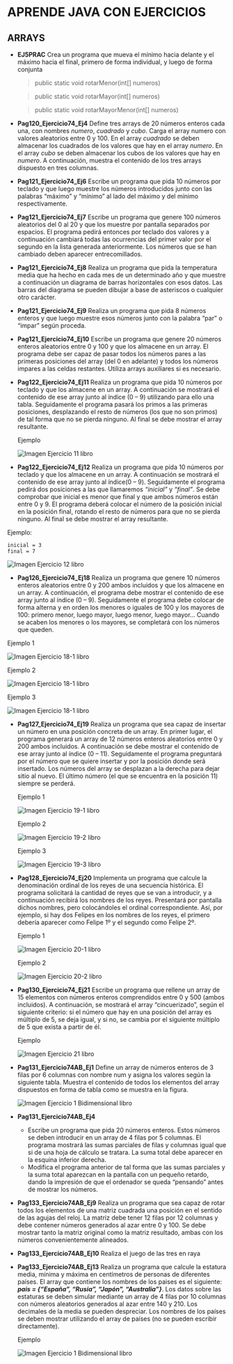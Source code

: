 # APRENDE JAVA CON EJERCICIOS
## ARRAYS

* **EJ5PRAC**
    Crea un programa que mueva el mínimo hacia delante y el máximo hacia el final, primero de forma individual, y luego de forma conjunta

    > public static void rotarMenor(int[] numeros)

    > public static void rotarMayor(int[] numeros)

    >public static void rotarMayorMenor(int[] numeros)

* **Pag120_Ejercicio74_Ej4**
    Define tres arrays de 20 números enteros cada una, con nombres *numero*, *cuadrado* y *cubo*. Carga el array numero con valores aleatorios entre 0 y 100. En el array *cuadrado* se deben almacenar los cuadrados de los valores que hay en el array *numero*. En el array *cubo* se deben almacenar los cubos de los valores que hay en *numero*. A continuación, muestra el contenido de los tres arrays dispuesto en tres columnas.
* **Pag121_Ejercicio74_Ej6**
    Escribe un programa que pida 10 números por teclado y que luego muestre los números introducidos junto con las palabras “máximo” y “mínimo” al lado del máximo y del mínimo respectivamente.
* **Pag121_Ejercicio74_Ej7**
    Escribe un programa que genere 100 números aleatorios del 0 al 20 y que los muestre por pantalla separados por espacios. El programa pedirá entonces por teclado dos valores y a continuación cambiará todas las ocurrencias del primer valor por el segundo en la lista generada anteriormente. Los números que se han cambiado deben aparecer  entrecomillados.

* **Pag121_Ejercicio74_Ej8**
    Realiza un programa que pida la temperatura media que ha hecho en cada mes
    de un determinado año y que muestre a continuación un diagrama de barras
    horizontales con esos datos. Las barras del diagrama se pueden dibujar a base de asteriscos o cualquier otro carácter.

* **Pag121_Ejercicio74_Ej9**
    Realiza un programa que pida 8 números enteros y que luego muestre esos
    números junto con la palabra “par” o “impar” según proceda.

* **Pag121_Ejercicio74_Ej10**
    Escribe un programa que genere 20 números enteros aleatorios entre 0 y 100
    y que los almacene en un array. El programa debe ser capaz de pasar todos
    los números pares a las primeras posiciones del array (del 0 en adelante) y todos los números impares a las celdas restantes. Utiliza arrays auxiliares si es necesario.

* **Pag122_Ejercicio74_Ej11**
    Realiza un programa que pida 10 números por teclado y que los almacene en
    un array. A continuación se mostrará el contenido de ese array junto al índice (0 – 9) utilizando para ello una tabla. Seguidamente el programa pasará los primos a las primeras posiciones, desplazando el resto de números (los que no son primos) de tal forma que no se pierda ninguno. Al final se debe mostrar el array resultante.

    Ejemplo

    ![Imagen Ejercicio 11 libro](IMG/eJ11.png)

* **Pag122_Ejercicio74_Ej12**
Realiza un programa que pida 10 números por teclado y que los almacene en
un array. A continuación se mostrará el contenido de ese array junto al índice(0 – 9). Seguidamente el programa pedirá dos posiciones a las que llamaremos *“inicial”* y *“final”*. Se debe comprobar que inicial es menor que final y que ambos números están entre 0 y 9. El programa deberá colocar el número de la posición inicial en la posición final, rotando el resto de números para que no se pierda ninguno. Al final se debe mostrar el array resultante.

Ejemplo: 
````
inicial = 3 
final = 7
````
![Imagen Ejercicio 12 libro](.\IMG\eJ12.png)

* **Pag126_Ejercicio74_Ej18**
Realiza un programa que genere 10 números enteros aleatorios entre 0 y 200
ambos incluidos y que los almacene en un array. A continuación, el programa
debe mostrar el contenido de ese array junto al índice (0 – 9). Seguidamente el
programa debe colocar de forma alterna y en orden los menores o iguales de
100 y los mayores de 100: primero menor, luego mayor, luego menor, luego
mayor… Cuando se acaben los menores o los mayores, se completará con los
números que queden.

Ejemplo 1

![Imagen Ejercicio 18-1 libro](.\IMG\eJ18-1.png)

Ejemplo 2

![Imagen Ejercicio 18-1 libro](.\IMG\eJ18-2.png)

Ejemplo 3

![Imagen Ejercicio 18-1 libro](.\IMG\eJ18-3.png)

* **Pag127_Ejercicio74_Ej19**
    Realiza un programa que sea capaz de insertar un número en una posición
    concreta de un array. En primer lugar, el programa generará un array de 12 números enteros aleatorios entre 0 y 200 ambos incluidos. A continuación se debe mostrar el contenido de ese array junto al índice (0 – 11). Seguidamente el programa preguntará por el número que se quiere insertar y por la posición donde será insertado. Los números del array se desplazan a la derecha para dejar sitio al nuevo. El último número (el que se encuentra en la posición 11) siempre se perderá.

    Ejemplo 1

    ![Imagen Ejercicio 19-1 libro](.\IMG\eJ19-1.png)

    Ejemplo 2

    ![Imagen Ejercicio 19-2 libro](.\IMG\eJ19-2.png)

    Ejemplo 3

    ![Imagen Ejercicio 19-3 libro](.\IMG\eJ19-3.png)

* **Pag128_Ejercicio74_Ej20**
    Implementa un programa que calcule la denominación ordinal de los reyes de una secuencia histórica. El programa solicitará la cantidad de reyes que se van a introducir, y a continuación recibirá los nombres de los reyes. Presentará por pantalla dichos nombres, pero colocándoles el ordinal correspondiente. Así, por ejemplo, si hay dos Felipes en los nombres de los reyes, el primero debería aparecer como Felipe 1º y el segundo como Felipe 2º.

    Ejemplo 1

    ![Imagen Ejercicio 20-1 libro](.\IMG\eJ20-1.png)

    Ejemplo 2

    ![Imagen Ejercicio 20-2 libro](.\IMG\eJ20-2.png)
    
* **Pag130_Ejercicio74_Ej21**
  Escribe un programa que rellene un array de 15 elementos con números enteros comprendidos entre 0 y 500 (ambos incluidos). A continuación, se mostrará el array “cincuerizado”, según el siguiente criterio: si el número que hay en una posición del array es múltiplo de 5, se deja igual, y si no, se cambia por el siguiente múltiplo de 5 que exista a partir de él.

  Ejemplo

    ![Imagen Ejercicio 21 libro](.\IMG\eJ21.png)


* **Pag131_Ejercicio74AB_Ej1**
  Define un array de números enteros de 3 filas por 6 columnas con nombre num y asigna los valores según la siguiente tabla. Muestra el contenido de todos los elementos del array dispuestos en forma de tabla como se muestra en la figura.

  ![Imagen Ejercicio 1 Bidimensional libro](.\IMG\EjAB1.png)

* **Pag131_Ejercicio74AB_Ej4**
  * Escribe un programa que pida 20 números enteros. Estos números se deben
    introducir en un array de 4 filas por 5 columnas. El programa mostrará las sumas parciales de filas y columnas igual que si de una hoja de cálculo se tratara. La suma total debe aparecer en la esquina inferior derecha.
  * Modifica el programa anterior de tal forma que las sumas parciales y la suma total aparezcan en la pantalla con un pequeño retardo, dando la impresión de que el ordenador se queda “pensando” antes de mostrar los números.
  
* **Pag133_Ejercicio74AB_Ej9**
  Realiza un programa que sea capaz de rotar todos los elementos de una matriz cuadrada una posición en el sentido de las agujas del reloj. La matriz debe tener 12 filas por 12 columnas y debe contener números generados al azar entre 0 y 100. Se debe mostrar tanto la matriz original como la matriz resultado, ambas con los números convenientemente alineados.

* **Pag133_Ejercicio74AB_Ej10**
  Realiza el juego de las tres en raya

* **Pag133_Ejercicio74AB_Ej13**
    Realiza un programa que calcule la estatura media, mínima y máxima en
    centímetros de personas de diferentes países. El array que contiene los
    nombres de los paises es el siguiente: ***pais = {“España”, “Rusia”, “Japón", “Australia”}***. Los datos sobre las estaturas se deben simular mediante un array de 4 filas por 10 columnas con números aleatorios generados al azar entre 140 y 210. Los decimales de la media se pueden despreciar. Los nombres de los países se deben mostrar utilizando el array de países (no se pueden escribir directamente).
  
  Ejemplo

  ![Imagen Ejercicio 1 Bidimensional libro](.\IMG\EjAB13.png)

   
